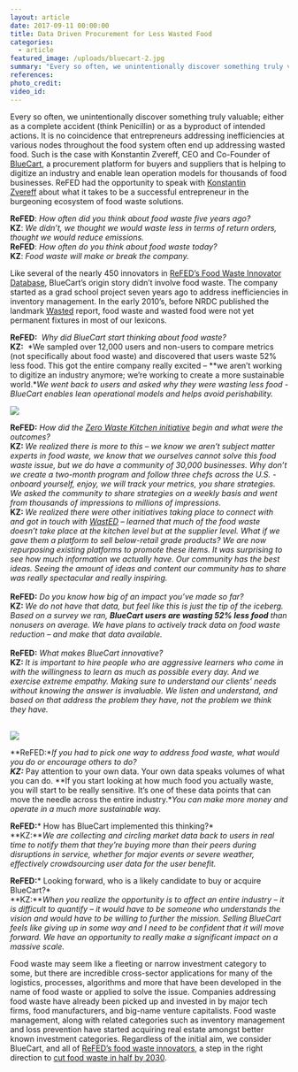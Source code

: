 ```yaml
---
layout: article
date: 2017-09-11 00:00:00
title: Data Driven Procurement for Less Wasted Food
categories:
  - article
featured_image: /uploads/bluecart-2.jpg
summary: "Every so often, we unintentionally discover something truly valuable; either as a complete accident (think Penicillin) or as a byproduct of intended actions. It is no coincidence that entrepreneurs addressing inefficiencies at various nodes throughout the food system often end up addressing wasted food. Such is the case with Konstantin Zvereff, CEO and Co-Founder of BlueCart, a procurement platform for buyers and suppliers that is helping to digitize an industry and enable lean operation models for thousands of food businesses. ReFED had the opportunity to speak with Konstantin Zvereff\_about what it takes to be a successful entrepreneur in the burgeoning ecosystem of food waste solutions."
references:
photo_credit:
video_id:
---
```



Every so often, we unintentionally discover something truly valuable; either as a complete accident (think Penicillin) or as a byproduct of intended actions. It is no coincidence that entrepreneurs addressing inefficiencies at various nodes throughout the food system often end up addressing wasted food. Such is the case with Konstantin Zvereff, CEO and Co-Founder of [BlueCart](https://www.bluecart.com/), a procurement platform for buyers and suppliers that is helping to digitize an industry and enable lean operation models for thousands of food businesses. ReFED had the opportunity to speak with [Konstantin Zvereff](https://www.bluecart.com/team.html)&nbsp;about what it takes to be a successful entrepreneur in the burgeoning ecosystem of food waste solutions.

**ReFED**: *How often did you think about food waste five years ago?*<br>**KZ**: *We didn’t, we thought we would waste less in terms of return orders, thought we would reduce emissions.*<br>**ReFED**: *How often do you think about food waste today?*<br>**KZ**: *Food waste will make or break the company.*

Like several of the nearly 450 innovators in [ReFED’s Food Waste Innovator Database](http://www.refed.com/tools/innovator-database/), BlueCart’s origin story didn’t involve food waste. The company started as a grad school project seven years ago to address inefficiencies in inventory management. In the early 2010’s, before NRDC published the landmark [Wasted](https://www.nrdc.org/sites/default/files/wasted-food-IP.pdf) report, food waste and wasted food were not yet permanent fixtures in most of our lexicons.

**ReFED:**&nbsp; *Why did BlueCart start thinking about food waste?*<br>**KZ:**&nbsp; *We sampled over 12,000 users and non-users to compare metrics (not specifically about food waste) and discovered that users waste 52% less food. This got the entire company really excited – **we aren’t working to digitize an industry anymore; we’re working to create a more sustainable world.**We went back to users and asked why they were wasting less food - BlueCart enables lean operational models and helps avoid perishability.*

![](/uploads/versions/bluecart-1-1---x----512-358x---.png)

<div><strong>ReFED:</strong> <em>How did the <a href="https://www.bluecart.com/zwk.html">Zero Waste Kitchen initiative</a> begin and what were the outcomes?</em><br /><strong>KZ: </strong><em>We realized there is more to this &ndash; we know we aren&rsquo;t subject matter experts in food waste, we know that we ourselves cannot solve this food waste issue, but we do have a community of 30,000 businesses. Why don&rsquo;t we create a two-month program and follow three chefs across the U.S. - onboard yourself, enjoy, we will track your metrics, you share strategies. We asked the community to share strategies on a weekly basis and went from thousands of impressions to millions of impressions.</em><br /><strong>KZ: </strong><em>We realized there were other initiatives taking place to connect with and got in touch with <a href="http://www.wastedlondon.com/history">WastED</a> &ndash; learned that much of the food waste doesn&rsquo;t take place at the kitchen level but at the supplier level. What if we gave them a platform to sell below-retail grade products? We are now repurposing existing platforms to promote these items. It was surprising to see how much information we actually have. Our community has the best ideas. Seeing the amount of ideas and content our community has to share was really spectacular and really inspiring.</em><br /><strong><br />ReFED:</strong> <em>Do you know how big of an impact you&rsquo;ve made so far?</em><br /><strong>KZ: </strong><em>We do not have that data, but feel like this is just the tip of the iceberg. Based on a survey we ran, <strong>BlueCart users are wasting 52% less food</strong> than nonusers on average. We have plans to actively track data on food waste reduction &ndash; and make that data available.</em></div>

<div>&nbsp;</div>

<div><strong>ReFED:</strong> <em>What makes BlueCart innovative?</em><br /><strong>KZ: </strong><em>It is important to hire people who are aggressive learners who come in with the willingness to learn as much as possible every day. And we exercise extreme empathy. Making sure to understand our clients&rsquo; needs without knowing the answer is invaluable. We listen and understand, and based on that address the problem they have, not the problem we think they have.</em></div>

<div>&nbsp;</div>

![](/uploads/versions/bluecart-3---x----808-658x---.png)

**ReFED:***If you had to pick one way to address food waste, what would you do or encourage others to do?*<br>**KZ:*** Pay attention to your own data. Your own data speaks volumes of what you can do. **If you start looking at how much food you actually waste, you will start to be really sensitive. It’s one of these data points that can move the needle across the entire industry.**You can make more money and operate in a much more sustainable way.*

**ReFED:*** How has BlueCart implemented this thinking?*<br>**KZ:***We are collecting and circling market data back to users in real time to notify them that they’re buying more than their peers during disruptions in service, whether for major events or severe weather, effectively crowdsourcing user data for the user benefit.*

**ReFED:*** Looking forward, who is a likely candidate to buy or acquire BlueCart?*<br>**KZ:***When you realize the opportunity is to affect an entire industry – it is difficult to quantify – it would have to be someone who understands the vision and would have to be willing to further the mission. Selling BlueCart feels like giving up in some way and I need to be confident that it will move forward. We have an opportunity to really make a significant impact on a massive scale.&nbsp;*

Food waste may seem like a fleeting or narrow investment category to some, but there are incredible cross-sector applications for many of the logistics, processes, algorithms and more that have been developed in the name of food waste or applied to solve the issue. Companies addressing food waste have already been picked up and invested in by major tech firms, food manufacturers, and big-name venture capitalists. Food waste management, along with related categories such as inventory management and loss prevention have started acquiring real estate amongst better known investment categories. Regardless of the initial aim, we consider BlueCart, and all of [ReFED’s food waste innovators](http://www.refed.com/tools/innovator-database/), a step in the right direction to [cut food waste in half by 2030](https://www.epa.gov/sustainable-management-food/united-states-2030-food-loss-and-waste-reduction-goal).
